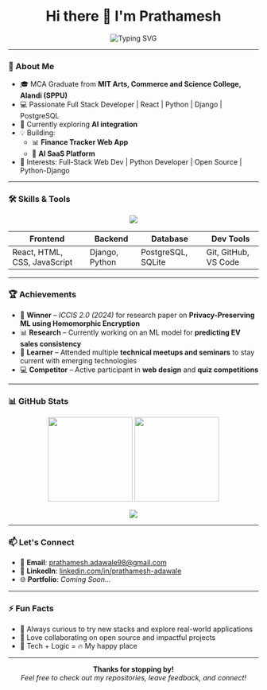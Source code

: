 <h1 align="center">Hi there 👋 I'm Prathamesh</h1>

<p align="center">
  <img src="https://readme-typing-svg.demolab.com?font=Fira+Code&size=22&pause=1000&color=00F7FF&center=true&vCenter=true&width=600&lines=Full+Stack+Developer;AI+and+Cloud+Enthusiast;Building+Meaningful+Projects" alt="Typing SVG" />
</p>

---

### 🚀 About Me

- 🎓 MCA Graduate from **MIT Arts, Commerce and Science College, Alandi (SPPU)**
- 💻 Passionate Full Stack Developer | React | Python | Django | PostgreSQL  
- 🌱 Currently exploring **AI integration**  
- 💡 Building:
  - 📊 **Finance Tracker Web App**
  - 🤖 **AI SaaS Platform**
- 🎯 Interests: Full-Stack Web Dev | Python Developer | Open Source | Python-Django

---

### 🛠️ Skills & Tools

<div align="center">
  <img src="https://skillicons.dev/icons?i=react,nodejs,django,python,js,html,css,postgresql,sqlite,git,github,vscode" />
</div>

<div align="center">

| Frontend        | Backend        | Database         | Dev Tools         |
|----------------|----------------|------------------|-------------------|
| React, HTML, CSS, JavaScript | Django, Python | PostgreSQL, SQLite | Git, GitHub, VS Code |

</div>

---

### 🏆 Achievements

- 🥇 **Winner** – *ICCIS 2.0 (2024)* for research paper on **Privacy-Preserving ML using Homomorphic Encryption**  
- 📊 **Research** – Currently working on an ML model for **predicting EV sales consistency**  
- 🧠 **Learner** – Attended multiple **technical meetups and seminars** to stay current with emerging technologies  
- 💻 **Competitor** – Active participant in **web design** and **quiz competitions**

---

### 📊 GitHub Stats

<p align="center">
  <img src="https://github-readme-stats.vercel.app/api?username=PrathameshAdawale&show_icons=true&theme=tokyonight&hide_border=true" height="170" />
  <img src="https://github-readme-stats.vercel.app/api/top-langs/?username=PrathameshAdawale&layout=compact&theme=tokyonight&hide_border=true" height="170" />
</p>

<p align="center">
  <img src="https://github-readme-streak-stats.herokuapp.com/?user=PrathameshAdawale&theme=tokyonight&hide_border=true" />
</p>

---

### 📫 Let's Connect

- 📧 **Email**: [prathamesh.adawale98@gmail.com](mailto:prathamesh.adawale98@gmail.com)  
- 🔗 **LinkedIn**: [linkedin.com/in/prathamesh-adawale](https://linkedin.com/in/prathamesh-adawale)  
- 🌐 **Portfolio**: _Coming Soon..._

---

### ⚡ Fun Facts

- 🚀 Always curious to try new stacks and explore real-world applications  
- 🤝 Love collaborating on open source and impactful projects  
- 🧩 Tech + Logic = 🔥 My happy place  

---

<p align="center">
  <b>Thanks for stopping by!</b><br/>
  <i>Feel free to check out my repositories, leave feedback, and connect!</i>
</p>
